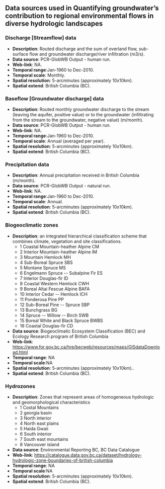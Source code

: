 ## Data sources used in **Quantifying groundwater’s contribution to regional environmental flows in diverse hydrologic landscapes**

### Discharge [Streamflow] data
- **Description**: Routed discharge and the sum of overland flow, sub-surface flow and groundwater discharge/river infiltration (m3/s).
- **Data source**: PCR-GlobWB Output - human run.
- **Web-link**: NA.
- **Temporal range**:Jan-1960 to Dec-2010.
- **Temporal scale**: Monthly.
- **Spatial resolution**: 5-arcminutes (approximately 10x10km).
- **Spatial extend**: British Columbia (BC).

### Baseflow [Groundwater discharge] data
- **Description**: Routed monthly groundwater discharge to the stream (leaving the aquifer, positive value) or to the groundwater (infiltrating
from the stream to the groundwater, negative value) (m/month).
- **Data source**: PCR-GlobWB Output - human run.
- **Web-link**: NA.
- **Temporal range**:Jan-1960 to Dec-2010.
- **Temporal scale**: Annual (averaged per year).
- **Spatial resolution**: 5-arcminutes (approximately 10x10km).
- **Spatial extend**: British Columbia (BC).

### Precipitation data
- **Description**: Annual precipitation received in British Columbia (m/month).
- **Data source**: PCR-GlobWB Output - natural run.
- **Web-link**: NA.
- **Temporal range**:Jan-1960 to Dec-2010.
- **Temporal scale**: Annual.
- **Spatial resolution**: 5-arcminutes (approximately 10x10km).
- **Spatial extend**: British Columbia (BC).

### Biogeoclimatic zones
- **Description**: an integrated hierarchical classification scheme that combines climate, vegetation and site classifications.
    - 1	Coastal Mountain-heather Alpine	CM
    - 2	Interior Mountain-heather Alpine	IM
    - 3	Mountain Hemlock	MH
    -	4	Sub-Boreal Spruce	SBS
    - 5	Montane Spruce	MS
    -	6	Engelmann Spruce -- Subalpine Fir	ES
    -	7	Interior Douglas-fir	ID
    -	8	Coastal Western Hemlock	CWH
    -	9	Boreal Altai Fescue Alpine	BAFA
    -	10	Interior Cedar -- Hemlock	ICH
    -	11	Ponderosa Pine	PP
    -	12	Sub-Boreal Pine -- Spruce	SBP
    -	13	Bunchgrass	BG
    -	14	Spruce -- Willow -- Birch	SWB
    -	15	Boreal White and Black Spruce	BWBS
    -	16	Coastal Douglas-fir	CD
- **Data source**:  Biogeoclimatic Ecosystem Classification (BEC) and Ecology Research  program of British Columbia
- **Web-link**: https://www.for.gov.bc.ca/hre/becweb/resources/maps/GISdataDownload.html
- **Temporal range**: NA
- **Temporal scale**:NA
- **Spatial resolution**: 5-arcminutes (approximately 10x10km)..
- **Spatial extend**: British Columbia (BC).


### Hydrozones
- **Description**: Zones that represent areas of homogeneous hydrologic and geomorphological characteristics
  - 1	Costal Mountains	
  - 2	georgia basin	
  - 3	North interior	
  - 4	North east plains	
  - 5	Haida Gwaii	
  - 6	South interior	
  - 7	South east mountains	
  - 8	Vancouver island
- **Data source**: Environmental Reporting BC, BC Data Catalogue
- **Web-link**: https://catalogue.data.gov.bc.ca/dataset/hydrology-hydrologic-zone-boundaries-of-british-columbia
- **Temporal range**: NA
- **Temporal scale**:NA
- **Spatial resolution**: 5-arcminutes (approximately 10x10km).
- **Spatial extend**: British Columbia (BC).


